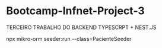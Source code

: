 # Bootcamp-Infnet-Project-3

TERCEIRO TRABALHO DO BACKEND
TYPESCRPT + NEST.JS


npx mikro-orm seeder:run --class=PacienteSeeder